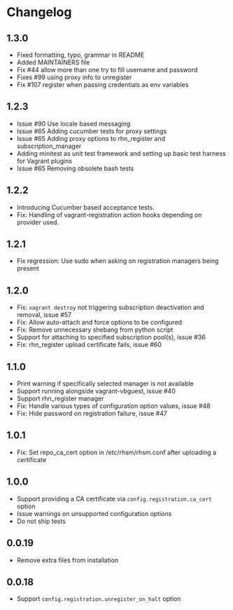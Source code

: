 # Changelog

## 1.3.0

- Fixed formatting, typo, grammar in README
- Added MAINTAINERS file
- Fix #44 allow more than one try to fill username and password
- Fixes #99 using proxy info to unregister
- Fix #107 register when passing credentials as env variables

## 1.2.3

- Issue #90 Use locale based messaging
- Issue #65 Adding cucumber tests for proxy settings
- Issue #65 Adding proxy options to rhn_register and subscription_manager
- Adding minitest as unit test framework and setting up basic test harness for Vagrant plugins
- Issue #65 Removing obsolete bash tests

## 1.2.2

- Introducing Cucumber based acceptance tests.
- Fix: Handling of vagrant-registration action hooks depending on provider used.

## 1.2.1

- Fix regression: Use sudo when asking on registration managers being present

## 1.2.0

- Fix: `vagrant destroy` not triggering subscription deactivation and removal, issue #57
- Fix: Allow auto-attach and force options to be configured
- Fix: Remove unnecessary shebang from python script
- Support for attaching to specified subscription pool(s), issue #36
- Fix: rhn_register upload certificate fails, issue #60

## 1.1.0

- Print warning if specifically selected manager is not available
- Support running alongside vagrant-vbguest, issue #40
- Support rhn_register manager
- Fix: Handle various types of configuration option values, issue #48
- Fix: Hide password on registration failure, issue #47

## 1.0.1

- Fix: Set repo_ca_cert option in /etc/rhsm/rhsm.conf after uploading a certificate

## 1.0.0

- Support providing a CA certificate via `config.registration.ca_cert` option
- Issue warnings on unsupported configuration options
- Do not ship tests

## 0.0.19

- Remove extra files from installation

## 0.0.18

- Support `config.registration.unregister_on_halt` option
